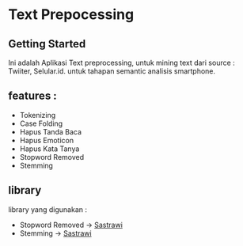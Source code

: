 # Text Prepocessing

## Getting Started
Ini adalah Aplikasi Text preprocessing, untuk mining text dari source : Twiiter, Selular.id. untuk tahapan semantic analisis smartphone.

## features : 
- Tokenizing
- Case Folding
- Hapus Tanda Baca
- Hapus Emoticon
- Hapus Kata Tanya
- Stopword Removed
- Stemming

## library
library yang digunakan : 
- Stopword Removed -> [Sastrawi](https://github.com/sastrawi/sastrawi)
- Stemming -> [Sastrawi](https://github.com/sastrawi/sastrawi)

